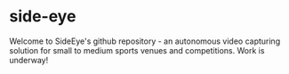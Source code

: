 # side-eye
Welcome to SideEye's github repository - an autonomous video capturing solution for small to medium sports venues and competitions.
Work is underway!